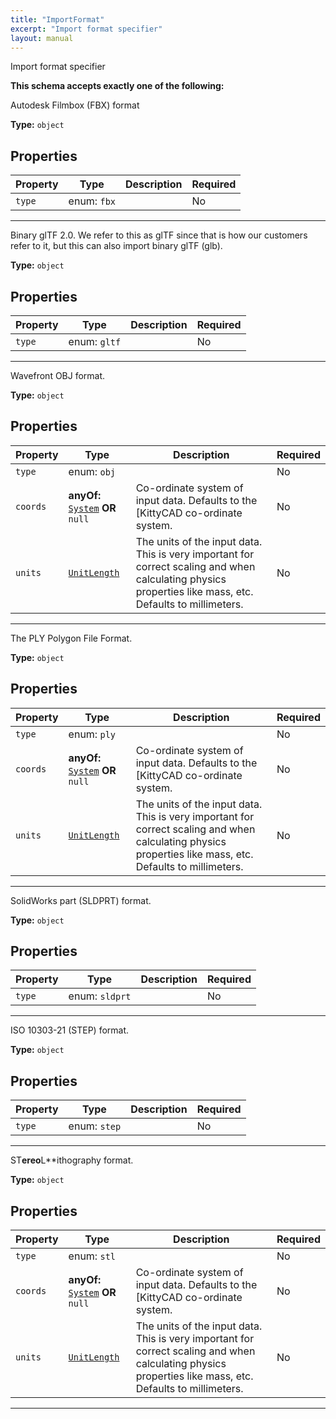```yaml
---
title: "ImportFormat"
excerpt: "Import format specifier"
layout: manual
---
```


Import format specifier





**This schema accepts exactly one of the following:**

Autodesk Filmbox (FBX) format

**Type:** `object`






## Properties

| Property | Type | Description | Required |
|----------|------|-------------|----------|
| `type` |enum: `fbx`|  | No |


----
Binary glTF 2.0. We refer to this as glTF since that is how our customers refer to it, but this can also import binary glTF (glb).

**Type:** `object`






## Properties

| Property | Type | Description | Required |
|----------|------|-------------|----------|
| `type` |enum: `gltf`|  | No |


----
Wavefront OBJ format.

**Type:** `object`






## Properties

| Property | Type | Description | Required |
|----------|------|-------------|----------|
| `type` |enum: `obj`|  | No |
| `coords` |**anyOf:** [`System`](/docs/kcl/types/System) **OR** `null`| Co-ordinate system of input data. Defaults to the [KittyCAD co-ordinate system. | No |
| `units` |[`UnitLength`](/docs/kcl/types/UnitLength)| The units of the input data. This is very important for correct scaling and when calculating physics properties like mass, etc. Defaults to millimeters. | No |


----
The PLY Polygon File Format.

**Type:** `object`






## Properties

| Property | Type | Description | Required |
|----------|------|-------------|----------|
| `type` |enum: `ply`|  | No |
| `coords` |**anyOf:** [`System`](/docs/kcl/types/System) **OR** `null`| Co-ordinate system of input data. Defaults to the [KittyCAD co-ordinate system. | No |
| `units` |[`UnitLength`](/docs/kcl/types/UnitLength)| The units of the input data. This is very important for correct scaling and when calculating physics properties like mass, etc. Defaults to millimeters. | No |


----
SolidWorks part (SLDPRT) format.

**Type:** `object`






## Properties

| Property | Type | Description | Required |
|----------|------|-------------|----------|
| `type` |enum: `sldprt`|  | No |


----
ISO 10303-21 (STEP) format.

**Type:** `object`






## Properties

| Property | Type | Description | Required |
|----------|------|-------------|----------|
| `type` |enum: `step`|  | No |


----
ST**ereo**L**ithography format.

**Type:** `object`






## Properties

| Property | Type | Description | Required |
|----------|------|-------------|----------|
| `type` |enum: `stl`|  | No |
| `coords` |**anyOf:** [`System`](/docs/kcl/types/System) **OR** `null`| Co-ordinate system of input data. Defaults to the [KittyCAD co-ordinate system. | No |
| `units` |[`UnitLength`](/docs/kcl/types/UnitLength)| The units of the input data. This is very important for correct scaling and when calculating physics properties like mass, etc. Defaults to millimeters. | No |


----




